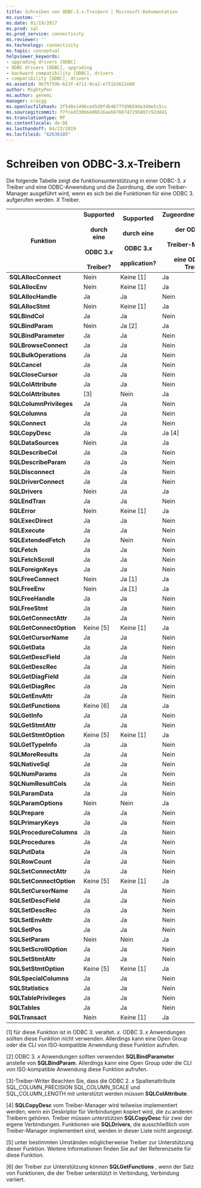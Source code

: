 ```yaml
---
title: Schreiben von ODBC-3.x-Treibern | Microsoft-Dokumentation
ms.custom: ''
ms.date: 01/19/2017
ms.prod: sql
ms.prod_service: connectivity
ms.reviewer: ''
ms.technology: connectivity
ms.topic: conceptual
helpviewer_keywords:
- upgrading drivers [ODBC]
- ODBC drivers [ODBC], upgrading
- backward compatibility [ODBC], drivers
- compatibility [ODBC], drivers
ms.assetid: 9b75f59b-623f-4711-9ca2-e751b3622e00
author: MightyPen
ms.author: genemi
manager: craigg
ms.openlocfilehash: 3f548e1496ce45d9fdb4677fd9659de349e5c5cc
ms.sourcegitcommit: f7fced330b64d6616aeb8766747295807c92dd41
ms.translationtype: MT
ms.contentlocale: de-DE
ms.lasthandoff: 04/23/2019
ms.locfileid: "62636105"
---
```

# <a name="writing-odbc-3x-drivers"></a>Schreiben von ODBC-3.x-Treibern
Die folgende Tabelle zeigt die funktionsunterstützung in einer ODBC-3. *x* Treiber und eine ODBC-Anwendung und die Zuordnung, die vom Treiber-Manager ausgeführt wird, wenn es sich bei die Funktionen für eine ODBC 3. aufgerufen werden. *X* Treiber.  
  
|Funktion|Supported<br /><br /> durch eine<br /><br /> ODBC 3.*x*<br /><br /> Treiber?|Supported<br /><br /> durch eine<br /><br /> ODBC 3.*x*<br /><br /> application?|Zugeordnet/unterstützt<br /><br /> der ODBC-3. *x*<br /><br /> Treiber-Manager zu<br /><br /> eine ODBC-3. *x* Treiber?|  
|--------------|----------------------------------------------------|---------------------------------------------------------|---------------------------------------------------------------------------------------------|  
|**SQLAllocConnect**|Nein|Keine [1]|Ja|  
|**SQLAllocEnv**|Nein|Keine [1]|Ja|  
|**SQLAllocHandle**|Ja|Ja|Nein|  
|**SQLAllocStmt**|Nein|Keine [1]|Ja|  
|**SQLBindCol**|Ja|Ja|Nein|  
|**SQLBindParam**|Nein|Ja [2]|Ja|  
|**SQLBindParameter**|Ja|Ja|Nein|  
|**SQLBrowseConnect**|Ja|Ja|Nein|  
|**SQLBulkOperations**|Ja|Ja|Nein|  
|**SQLCancel**|Ja|Ja|Nein|  
|**SQLCloseCursor**|Ja|Ja|Nein|  
|**SQLColAttribute**|Ja|Ja|Nein|  
|**SQLColAttributes**|[3]|Nein|Ja|  
|**SQLColumnPrivileges**|Ja|Ja|Nein|  
|**SQLColumns**|Ja|Ja|Nein|  
|**SQLConnect**|Ja|Ja|Nein|  
|**SQLCopyDesc**|Ja|Ja|Ja [4]|  
|**SQLDataSources**|Nein|Ja|Ja|  
|**SQLDescribeCol**|Ja|Ja|Nein|  
|**SQLDescribeParam**|Ja|Ja|Nein|  
|**SQLDisconnect**|Ja|Ja|Nein|  
|**SQLDriverConnect**|Ja|Ja|Nein|  
|**SQLDrivers**|Nein|Ja|Ja|  
|**SQLEndTran**|Ja|Ja|Nein|  
|**SQLError**|Nein|Keine [1]|Ja|  
|**SQLExecDirect**|Ja|Ja|Nein|  
|**SQLExecute**|Ja|Ja|Nein|  
|**SQLExtendedFetch**|Ja|Nein|Nein|  
|**SQLFetch**|Ja|Ja|Nein|  
|**SQLFetchScroll**|Ja|Ja|Nein|  
|**SQLForeignKeys**|Ja|Ja|Nein|  
|**SQLFreeConnect**|Nein|Ja [1]|Ja|  
|**SQLFreeEnv**|Nein|Ja [1]|Ja|  
|**SQLFreeHandle**|Ja|Ja|Nein|  
|**SQLFreeStmt**|Ja|Ja|Nein|  
|**SQLGetConnectAttr**|Ja|Ja|Nein|  
|**SQLGetConnectOption**|Keine [5]|Keine [1]|Ja|  
|**SQLGetCursorName**|Ja|Ja|Nein|  
|**SQLGetData**|Ja|Ja|Nein|  
|**SQLGetDescField**|Ja|Ja|Nein|  
|**SQLGetDescRec**|Ja|Ja|Nein|  
|**SQLGetDiagField**|Ja|Ja|Nein|  
|**SQLGetDiagRec**|Ja|Ja|Nein|  
|**SQLGetEnvAttr**|Ja|Ja|Nein|  
|**SQLGetFunctions**|Keine [6]|Ja|Ja|  
|**SQLGetInfo**|Ja|Ja|Nein|  
|**SQLGetStmtAttr**|Ja|Ja|Nein|  
|**SQLGetStmtOption**|Keine [5]|Keine [1]|Ja|  
|**SQLGetTypeInfo**|Ja|Ja|Nein|  
|**SQLMoreResults**|Ja|Ja|Nein|  
|**SQLNativeSql**|Ja|Ja|Nein|  
|**SQLNumParams**|Ja|Ja|Nein|  
|**SQLNumResultCols**|Ja|Ja|Nein|  
|**SQLParamData**|Ja|Ja|Nein|  
|**SQLParamOptions**|Nein|Nein|Ja|  
|**SQLPrepare**|Ja|Ja|Nein|  
|**SQLPrimaryKeys**|Ja|Ja|Nein|  
|**SQLProcedureColumns**|Ja|Ja|Nein|  
|**SQLProcedures**|Ja|Ja|Nein|  
|**SQLPutData**|Ja|Ja|Nein|  
|**SQLRowCount**|Ja|Ja|Nein|  
|**SQLSetConnectAttr**|Ja|Ja|Nein|  
|**SQLSetConnectOption**|Keine [5]|Keine [1]|Ja|  
|**SQLSetCursorName**|Ja|Ja|Nein|  
|**SQLSetDescField**|Ja|Ja|Nein|  
|**SQLSetDescRec**|Ja|Ja|Nein|  
|**SQLSetEnvAttr**|Ja|Ja|Nein|  
|**SQLSetPos**|Ja|Ja|Nein|  
|**SQLSetParam**|Nein|Nein|Ja|  
|**SQLSetScrollOption**|Ja|Ja|Nein|  
|**SQLSetStmtAttr**|Ja|Ja|Nein|  
|**SQLSetStmtOption**|Keine [5]|Keine [1]|Ja|  
|**SQLSpecialColumns**|Ja|Ja|Nein|  
|**SQLStatistics**|Ja|Ja|Nein|  
|**SQLTablePrivileges**|Ja|Ja|Nein|  
|**SQLTables**|Ja|Ja|Nein|  
|**SQLTransact**|Nein|Keine [1]|Ja|  
  
 [1] für diese Funktion ist in ODBC 3. veraltet. *x*. ODBC 3. *x* Anwendungen sollten diese Funktion nicht verwenden. Allerdings kann eine Open Group oder die CLI von ISO-kompatible Anwendung diese Funktion aufrufen.  
  
 [2] ODBC 3. *x* Anwendungen sollten verwenden **SQLBindParameter** anstelle von **SQLBindParam**. Allerdings kann eine Open Group oder die CLI von ISO-kompatible Anwendung diese Funktion aufrufen.  
  
 [3]-Treiber-Writer Beachten Sie, dass die ODBC 2. *x* Spaltenattribute SQL_COLUMN_PRECISION SQL_COLUMN_SCALE und SQL_COLUMN_LENGTH mit unterstützt werden müssen **SQLColAttribute**.  
  
 [4] **SQLCopyDesc** vom Treiber-Manager wird teilweise implementiert werden, wenn ein Deskriptor für Verbindungen kopiert wird, die zu anderen Treibern gehören. Treiber müssen unterstützen **SQLCopyDesc** für zwei der eigene Verbindungen. Funktionen wie **SQLDrivers**, die ausschließlich vom Treiber-Manager implementiert sind, werden in dieser Liste nicht angezeigt.  
  
 [5] unter bestimmten Umständen möglicherweise Treiber zur Unterstützung dieser Funktion. Weitere Informationen finden Sie auf der Referenzseite für diese Funktion.  
  
 [6] der Treiber zur Unterstützung können **SQLGetFunctions** , wenn der Satz von Funktionen, die der Treiber unterstützt in Verbindung, Verbindung variiert.
